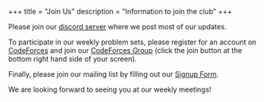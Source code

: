 +++
title = "Join Us"
description = "Information to join the club"
+++

Please join our [discord server](https://bit.ly/pps-discord) where we post most of our updates.

To participate in our weekly problem sets, please register for an account on [CodeForces](https://codeforces.com/register)
and join our [CodeForces Group](https://bit.ly/pps25-cf) (click the join button at the bottom right hand side of your screen).

Finally, please join our mailing list by filling out our [Signup Form](http://bit.ly/pps25-signups).

We are looking forward to seeing you at our weekly meetings!
